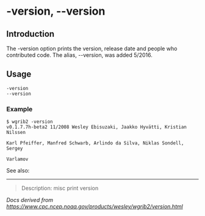 # -version, --version

## Introduction

The -version option prints the version, release date
and people who contributed code. The alias,
--version, was added 5/2016.

## Usage

```
-version
--version
```

### Example

```
$ wgrib2 -version
v0.1.7.7h-beta2 11/2008 Wesley Ebisuzaki, Jaakko Hyvätti, Kristian Nilssen

Karl Pfeiffer, Manfred Schwarb, Arlindo da Silva, Niklas Sondell, Sergey

Varlamov

```

See also:

---

> Description: misc print version

_Docs derived from <https://www.cpc.ncep.noaa.gov/products/wesley/wgrib2/version.html>_
